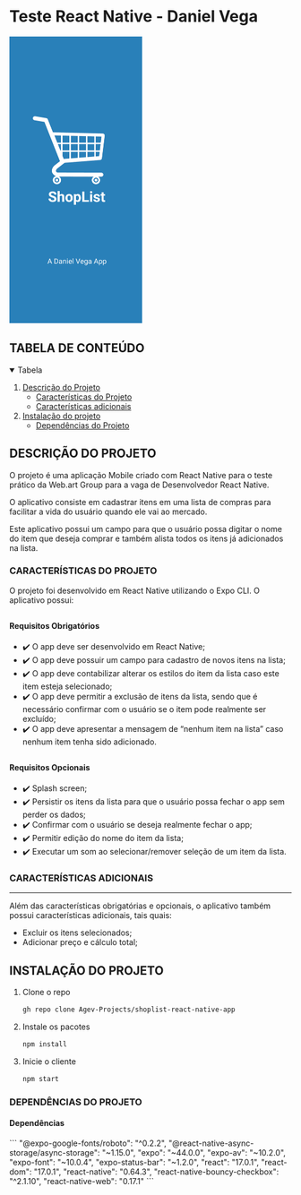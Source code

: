 # Teste React Native - Daniel Vega

<img src="https://github.com/Agev-Projects/shoplist-react-native-app/blob/main/assets/splash.png?raw=true" alt="Splash Screen" width="auto" height="512">

## TABELA DE CONTEÚDO

<!-- TABELA DE CONTEÚDO -->
<details open="open">
  <summary>Tabela</summary>
  <ol>
    <li>
      <a href="#descrição-do-projeto">Descrição do Projeto</a>
      <ul>
        <li><a href="#características-do-projeto">Características do Projeto</a></li>
        <li><a href="#características-adicionais">Características adicionais</a></li>
      </ul>
    </li>
    <li>
      <a href="#instalação-do-projeto">Instalação do projeto</a>
      <ul>
       <li><a href="#dependências-do-projeto">Dependências do Projeto</a></li>
      </ul>
    </li>
  </ol>
</details>

## DESCRIÇÃO DO PROJETO

O projeto é uma aplicação Mobile criado com React Native para o teste prático da Web.art Group para a vaga de Desenvolvedor React Native.

O aplicativo consiste em cadastrar itens em uma lista de compras para facilitar a vida do usuário quando ele vai ao mercado.

Este aplicativo possui um campo para que o usuário possa digitar o nome do item que deseja comprar e também alista todos os itens já adicionados na lista.

### CARACTERÍSTICAS DO PROJETO

O projeto foi desenvolvido em React Native utilizando o Expo CLI. O aplicativo possui:

## <h4>Requisitos Obrigatórios </h4>

- :heavy_check_mark: O app deve ser desenvolvido em React Native;
- :heavy_check_mark: O app deve possuir um campo para cadastro de novos itens na lista;
- :heavy_check_mark: O app deve contabilizar alterar os estilos do item da lista caso este item esteja selecionado;
- :heavy_check_mark: O app deve permitir a exclusão de itens da lista, sendo que é necessário confirmar com o usuário se o item pode realmente ser excluído;
- :heavy_check_mark: O app deve apresentar a mensagem de “nenhum item na lista” caso nenhum item tenha sido adicionado.

## <h4>Requisitos Opcionais </h4>

- :heavy_check_mark: Splash screen;
- :heavy_check_mark: Persistir os itens da lista para que o usuário possa fechar o app sem perder os dados;
- :heavy_check_mark: Confirmar com o usuário se deseja realmente fechar o app;
- :heavy_check_mark: Permitir edição do nome do item da lista;
- :heavy_check_mark: Executar um som ao selecionar/remover seleção de um item da lista.

### CARACTERÍSTICAS ADICIONAIS

---

Além das características obrigatórias e opcionais, o aplicativo também possui características adicionais, tais quais:

- Excluir os itens selecionados;
- Adicionar preço e cálculo total;

## INSTALAÇÃO DO PROJETO

1. Clone o repo
   ```sh
   gh repo clone Agev-Projects/shoplist-react-native-app
   ```
2. Instale os pacotes
   ```sh
   npm install
   ```
3. Inicie o cliente
   ```sh
   npm start
   ```

### DEPENDÊNCIAS DO PROJETO

<h4>Dependências</h4>
```
"@expo-google-fonts/roboto": "^0.2.2",
"@react-native-async-storage/async-storage": "~1.15.0",
"expo": "~44.0.0",
"expo-av": "~10.2.0",
"expo-font": "~10.0.4",
"expo-status-bar": "~1.2.0",
"react": "17.0.1",
"react-dom": "17.0.1",
"react-native": "0.64.3",
"react-native-bouncy-checkbox": "^2.1.10",
"react-native-web": "0.17.1"
```
